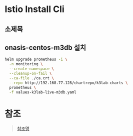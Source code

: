 # Istio Install Cli

## 소제목

## onasis-centos-m3db 설치
```sh
helm upgrade prometheus -i \
  -n monitoring \
  --create-namespace \
  --cleanup-on-fail \
  --ca-file ./ca.crt \
  --repo http://192.168.77.128/chartrepo/k3lab-charts \
  prometheus \
  -f values-k3lab-live-m3db.yaml
```

# 참조
> [참조명](참조링크)